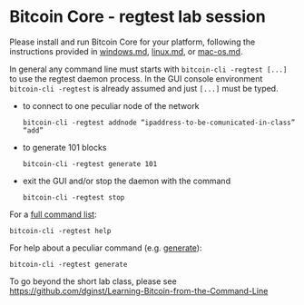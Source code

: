 # Bitcoin Core - regtest lab session

Please install and run Bitcoin Core for your platform, following the instructions provided in
[windows.md](https://github.com/dginst/BitcoinBlockchainTechnology/blob/master/regtest-lab/windows.md),
[linux.md](https://github.com/dginst/BitcoinBlockchainTechnology/blob/master/regtest-lab/linux.md), or
[mac-os.md](https://github.com/dginst/BitcoinBlockchainTechnology/blob/master/regtest-lab/mac-os.md).

In general any command line must starts with `bitcoin-cli -regtest [...]` to use the regtest daemon process. In the GUI console environment `bitcoin-cli -regtest` is already assumed and just `[...]` must be typed. 

* to connect to one peculiar node of the network  
   ```
   bitcoin-cli -regtest addnode “ipaddress-to-be-comunicated-in-class” “add”
   ```
* to generate 101 blocks  
   ```
   bitcoin-cli -regtest generate 101
   ```
* exit the GUI and/or stop the daemon with the command
  ```
  bitcoin-cli -regtest stop
  ```

For a [full command list](https://bitcoincore.org/en/doc/0.17.0/):
   ```
   bitcoin-cli -regtest help
   ```

For help about a peculiar command (e.g. [generate](https://bitcoincore.org/en/doc/0.17.0/rpc/generating/generate/)):
   ```
   bitcoin-cli -regtest generate
   ```


To go beyond the short lab class, please see <https://github.com/dginst/Learning-Bitcoin-from-the-Command-Line>
